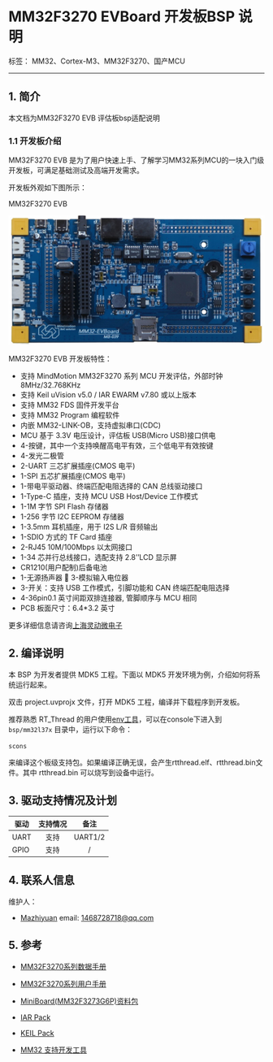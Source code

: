 # MM32F3270 EVBoard 开发板BSP 说明

标签： MM32、Cortex-M3、MM32F3270、国产MCU

---

## 1. 简介

本文档为MM32F3270 EVB 评估板bsp适配说明

### 1.1  开发板介绍

MM32F3270 EVB 是为了用户快速上手、了解学习MM32系列MCU的一块入门级开发板，可满足基础测试及高端开发需求。

开发板外观如下图所示：

MM32F3270 EVB

![MM32 MiniBoard Rev.D2](figures/MM32EVB.jpg)

MM32F3270 EVB 开发板特性：

- 支持 MindMotion MM32F3270 系列 MCU 开发评估，外部时钟 8MHz/32.768KHz
- 支持 Keil uVision v5.0 / IAR EWARM v7.80 或以上版本
- 支持 MM32 FDS 固件开发平台
- 支持 MM32 Program 编程软件 
- 内嵌 MM32-LINK-OB，支持虚拟串口(CDC) 
- MCU 基于 3.3V 电压设计，评估板 USB(Micro USB)接口供电 
- 4-按键，其中一个支持唤醒高电平有效，三个低电平有效按键 
- 4-发光二极管 
- 2-UART 三芯扩展插座(CMOS 电平)
- 1-SPI 五芯扩展插座(CMOS 电平)
- 1-带电平驱动器、终端匹配电阻选择的 CAN 总线驱动接口
- 1-Type-C 插座，支持 MCU USB Host/Device 工作模式
- 1-1M 字节 SPI Flash 存储器
- 1-256 字节 I2C EEPROM 存储器
- 1-3.5mm 耳机插座，用于 I2S L/R 音频输出
- 1-SDIO 方式的 TF Card 插座
- 2-RJ45 10M/100Mbps 以太网接口
- 1-34 芯并行总线接口，选配支持 2.8’’LCD 显示屏
- CR1210(用户配制)后备电池 
- 1-无源扬声器  3-模拟输入电位器 
- 3-开关：支持 USB 工作模式，引脚功能和 CAN 终端匹配电阻选择 
- 4-36pin0.1 英寸间距双排连接器, 管脚顺序与 MCU 相同
- PCB 板面尺寸：6.4*3.2 英寸

更多详细信息请咨询[上海灵动微电子](https://www.mindmotion.com.cn/)

## 2. 编译说明

本 BSP 为开发者提供 MDK5 工程。下面以 MDK5 开发环境为例，介绍如何将系统运行起来。

双击 project.uvprojx 文件，打开 MDK5 工程，编译并下载程序到开发板。

推荐熟悉 RT_Thread 的用户使用[env工具](https://www.rt-thread.org/download.html#download-rt-thread-env-tool)，可以在console下进入到 `bsp/mm32l37x` 目录中，运行以下命令：

`scons`

来编译这个板级支持包。如果编译正确无误，会产生rtthread.elf、rtthread.bin文件。其中 rtthread.bin 可以烧写到设备中运行。

## 3. 驱动支持情况及计划

| 驱动       | 支持情况 | 备注                         |
| ---------- | :------: | :--------------------------: |
| UART       | 支持     | UART1/2                   |
| GPIO       | 支持     | / |

## 4. 联系人信息

维护人：

- [Mazhiyuan](https://github.com/cndabai) email: 1468728718@qq.com

## 5. 参考

- [MM32F3270系列数据手册](https://www.mindmotion.com.cn/download/products/DS_MM32F3270_SC.pdf)

- [MM32F3270系列用户手册](https://www.mindmotion.com.cn/download/products/UM_MM32F3270_SC.pdf)

- [MiniBoard(MM32F3273G6P)资料包](https://www.mindmotion.com.cn/support/development_tools/evaluation_boards/miniboard/mm32f3273g6p/)

- [IAR Pack](https://www.mindmotion.com.cn/support/software/iar_pack/)

- [KEIL Pack](https://www.mindmotion.com.cn/support/software/keil_pack/)

- [MM32 支持开发工具](https://www.mindmotion.com.cn/support/development_tools/evaluation_boards/)


